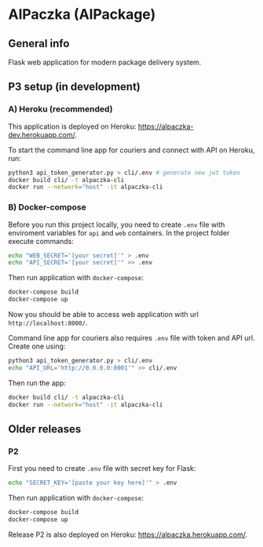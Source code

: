# AlPaczka (AlPackage)

## General info
Flask web application for modern package delivery system.

## P3 setup (in development)
### A) Heroku (recommended)
This application is deployed on Heroku: https://alpaczka-dev.herokuapp.com/.

To start the command line app for couriers and connect with API on Heroku, run:
```bash
python3 api_token_generator.py > cli/.env # generate new jwt token
docker build cli/ -t alpaczka-cli
docker run --network="host" -it alpaczka-cli
```

### B) Docker-compose
Before you run this project locally, you need to create `.env` file with enviroment variables for `api` and `web` containers.
In the project folder execute commands:
```bash
echo "WEB_SECRET='[your secret]'" > .env
echo "API_SECRET='[your secret]'" >> .env
```

Then run application with `docker-compose`:
```bash
docker-compose build
docker-compose up
```
Now you should be able to access web application with url `http://localhost:8000/`.


Command line app for couriers also requires `.env` file with token and API url. Create one using:
```bash
python3 api_token_generator.py > cli/.env
echo "API_URL='http://0.0.0.0:8001'" >> cli/.env
```
Then run the app:
```bash
docker build cli/ -t alpaczka-cli
docker run --network="host" -it alpaczka-cli
```

## Older releases
### P2
First you need to create `.env` file with secret key for Flask:
```bash
echo "SECRET_KEY='[paste your key here]'" > .env
```

Then run application with `docker-compose`:
```bash
docker-compose build
docker-compose up
```
Release P2 is also deployed on Heroku: https://alpaczka.herokuapp.com/.
